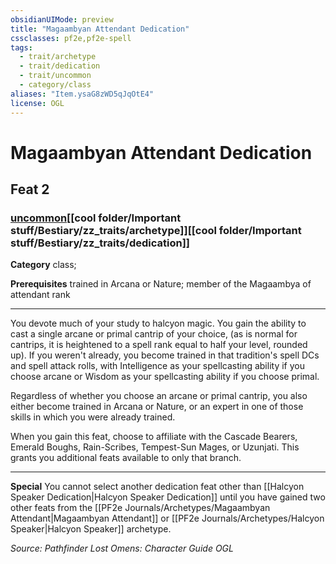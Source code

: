 ```yaml
---
obsidianUIMode: preview
title: "Magaambyan Attendant Dedication"
cssclasses: pf2e,pf2e-spell
tags:
  - trait/archetype
  - trait/dedication
  - trait/uncommon
  - category/class
aliases: "Item.ysaG8zWD5qJqOtE4"
license: OGL
---
```

# Magaambyan Attendant Dedication
## Feat 2
### [uncommon](cool%20folder/Important%20stuff/Bestiary/zz_traits/uncommon.md "Uncommon Rarity Trait")[[cool folder/Important stuff/Bestiary/zz_traits/archetype]][[cool folder/Important stuff/Bestiary/zz_traits/dedication]]

**Category** class; 



**Prerequisites** trained in Arcana or Nature; member of the Magaambya of attendant rank
* * *
You devote much of your study to halcyon magic. You gain the ability to cast a single arcane or primal cantrip of your choice, (as is normal for cantrips, it is heightened to a spell rank equal to half your level, rounded up). If you weren't already, you become trained in that tradition's spell DCs and spell attack rolls, with Intelligence as your spellcasting ability if you choose arcane or Wisdom as your spellcasting ability if you choose primal.

Regardless of whether you choose an arcane or primal cantrip, you also either become trained in Arcana or Nature, or an expert in one of those skills in which you were already trained.

When you gain this feat, choose to affiliate with the Cascade Bearers, Emerald Boughs, Rain-Scribes, Tempest-Sun Mages, or Uzunjati. This grants you additional feats available to only that branch.

* * *

**Special** You cannot select another dedication feat other than [[Halcyon Speaker Dedication|Halcyon Speaker Dedication]] until you have gained two other feats from the [[PF2e Journals/Archetypes/Magaambyan Attendant|Magaambyan Attendant]] or [[PF2e Journals/Archetypes/Halcyon Speaker|Halcyon Speaker]] archetype.

*Source: Pathfinder Lost Omens: Character Guide*
*OGL*